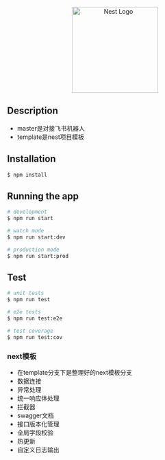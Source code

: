 <p align="center">
  <a href="http://nestjs.com/" target="blank"><img src="https://nestjs.com/img/logo-small.svg" width="200" alt="Nest Logo" /></a>
</p>

[circleci-image]: https://img.shields.io/circleci/build/github/nestjs/nest/master?token=abc123def456
[circleci-url]: https://circleci.com/gh/nestjs/nest

## Description
+ master是对接飞书机器人
+ template是nest项目模板

## Installation

```bash
$ npm install
```

## Running the app

```bash
# development
$ npm run start

# watch mode
$ npm run start:dev

# production mode
$ npm run start:prod
```

## Test

```bash
# unit tests
$ npm run test

# e2e tests
$ npm run test:e2e

# test coverage
$ npm run test:cov
```

### next模板
+ 在template分支下是整理好的next模板分支
+ 数据连接
+ 异常处理
+ 统一响应体处理
+ 拦截器
+ swagger文档
+ 接口版本化管理
+ 全局字段校验
+ 热更新
+ 自定义日志输出
